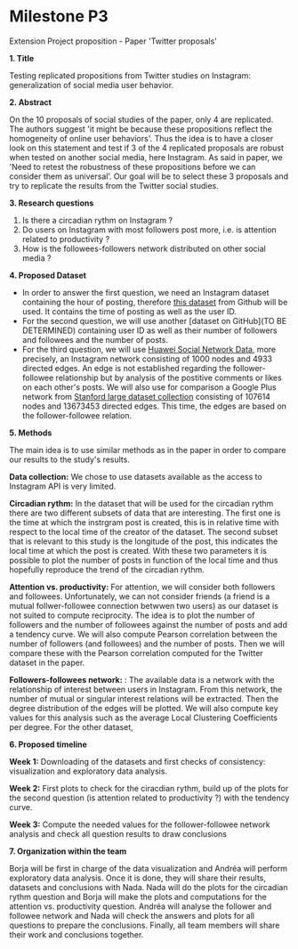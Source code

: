 # Milestone P3
Extension Project proposition - Paper 'Twitter proposals'

**1. Title**

Testing replicated propositions from Twitter studies on Instagram: generalization of social media user behavior.

**2. Abstract**

On the 10 proposals of social studies of the paper, only 4 are replicated. The authors suggest 'it might be because these propositions reflect the homogeneity of online user behaviors'. Thus the idea is to have a closer look on this statement and test if 3 of the 4 replicated proposals are robust when tested on another social media, here Instagram. As said in paper, we 'Need to retest the robustness of these propositions before we can consider them as universal’. Our goal will be to select these 3 proposals and try to replicate the results from the Twitter social studies.


**3. Research questions**

1. Is there a circadian rythm on Instagram ?
2. Do users on Instagram with most followers post more, i.e. is attention related to productivity ?
3. How is the followees-followers network distributed on other social media ?

**4. Proposed Dataset**

- In order to answer the first question, we need an Instagram dataset containing the hour of posting, therefore [this dataset](https://github.com/eldersantos/instagram-dataset) from Github will be used. It contains the time of posting as well as the user ID.
- For the second question, we will use another [dataset on GitHub](TO BE DETERMINED) containing user ID as well as their number of followers and followees and the number of posts.
- For the third question, we will use [Huawei Social Network Data](https://www.kaggle.com/andrewlucci/huawei-social-network-data), more precisely, an Instagram network consisting of 1000 nodes and 4933 directed edges. An edge is not established regarding the follower-followee relationship but by analysis of the postitive comments or likes on each other's posts. We will also use for comparison a Google Plus network from [Stanford large dataset collection](https://snap.stanford.edu/data/ego-Gplus.html) consisting of 107614 nodes and 13673453 directed edges. This time, the edges are based on the follower-followee relation.

**5. Methods**

The main idea is to use similar methods as in the paper in order to compare our results to the study's results.

**Data collection:** We chose to use datasets available as the access to Instagram API is very limited.

**Circadian rythm:** In the dataset that will be used for the circadian rythm there are two different subsets of data that are interesting. The first one is the time at which the instrgram post is created, this is in relative time with respect to the local time of the creator of the dataset. The second subset that is relevant to this study is the longitude of the post, this indicates the local time at which the post is created. With these two parameters it is possible to plot the number of posts in function of the local time and thus hopefully reproduce the trend of the circadian rythm.

**Attention vs. productivity:** For attention, we will consider both followers and followees. Unfortunately, we can not consider friends (a friend is a mutual follwer-followee connection betwwen two users) as our dataset is not suited to compute reciprocity. The idea is to plot the number of followers and the number of followees against the number of posts and add a tendency curve. We will also compute Pearson correlation between the number of followers (and followees) and the number of posts. Then we will compare these with the Pearson correlation computed for the Twitter dataset in the paper.

**Followers-followees network:** : The available data is a network with the relationship of interest between users in Instagram. From this network, the number of mutual or singular interest relations will be extracted. Then the degree distribution of the edges will be plotted. We will also compute key values for this analysis such as the average Local Clustering Coefficients per degree. For the other dataset, 

**6. Proposed timeline**

**Week 1:** Downloading of the datasets and first checks of consistency: visualization and exploratory data analysis.

**Week 2:** First plots to check for the ciracdian rythm, build up of the plots for the second question (is attention related to productivity ?) with the tendency curve.

**Week 3:** Compute the needed values for the follower-followee network analysis and check all question results to draw conclusions

**7. Organization within the team**

Borja will be first in charge of the data visualization and Andréa will perform exploratory data analysis. Once it is done, they will share their results, datasets and conclusions with Nada.
Nada will do the plots for the circadian rythm question and Borja will make the plots and computations for the attention vs. productivity question.
Andréa will analyse the follower and followee network and Nada will check the answers and plots for all questions to prepare the conclusions.
Finally, all team members will share their work and conclusions together.
